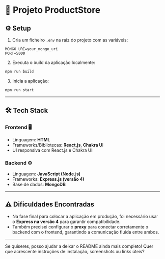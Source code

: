 # 🚀 Projeto ProductStore

## ⚙️ Setup

1. Cria um ficheiro `.env` na raiz do projeto com as variáveis:

```env
MONGO_URI=your_mongo_uri
PORT=5000
```

2. Executa o build da aplicação localmente:

```bash
npm run build
```

3. Inicia a aplicação:

```bash
npm run start
```

---

## 🛠️ Tech Stack

### Frontend 🖥️

* Linguagem: **HTML**
* Frameworks/Bibliotecas: **React.js**, **Chakra UI**
* UI responsiva com React.js e Chakra UI

### Backend ⚙️

* Linguagem: **JavaScript (Node.js)**
* Frameworks: **Express.js (versão 4)**
* Base de dados: **MongoDB**

---

## ⚠️ Dificuldades Encontradas

* Na fase final para colocar a aplicação em produção, foi necessário usar o **Express na versão 4** para garantir compatibilidade.
* Também precisei configurar o **proxy** para conectar corretamente o backend com o frontend, garantindo a comunicação fluida entre ambos.

---

Se quiseres, posso ajudar a deixar o README ainda mais completo! Quer que acrescente instruções de instalação, screenshots ou links úteis?
